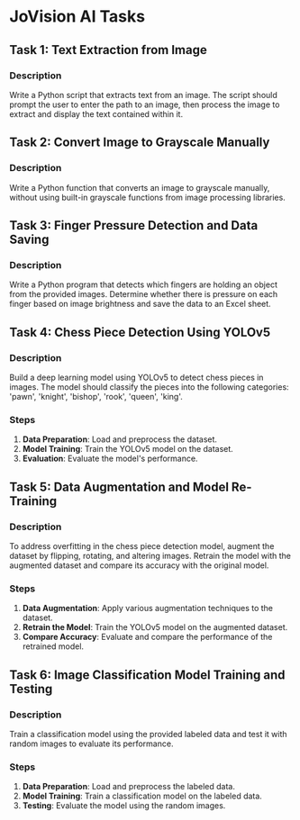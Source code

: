 # JoVision AI Tasks

## Task 1: Text Extraction from Image

### Description
Write a Python script that extracts text from an image. The script should prompt the user to enter the path to an image, then process the image to extract and display the text contained within it.

## Task 2: Convert Image to Grayscale Manually

### Description
Write a Python function that converts an image to grayscale manually, without using built-in grayscale functions from image processing libraries.

## Task 3: Finger Pressure Detection and Data Saving

### Description
Write a Python program that detects which fingers are holding an object from the provided images. Determine whether there is pressure on each finger based on image brightness and save the data to an Excel sheet.

## Task 4: Chess Piece Detection Using YOLOv5

### Description
Build a deep learning model using YOLOv5 to detect chess pieces in images. The model should classify the pieces into the following categories: 'pawn', 'knight', 'bishop', 'rook', 'queen', 'king'.

### Steps
1. **Data Preparation**: Load and preprocess the dataset.
2. **Model Training**: Train the YOLOv5 model on the dataset.
3. **Evaluation**: Evaluate the model's performance.

## Task 5: Data Augmentation and Model Re-Training

### Description
To address overfitting in the chess piece detection model, augment the dataset by flipping, rotating, and altering images. Retrain the model with the augmented dataset and compare its accuracy with the original model.

### Steps
1. **Data Augmentation**: Apply various augmentation techniques to the dataset.
2. **Retrain the Model**: Train the YOLOv5 model on the augmented dataset.
3. **Compare Accuracy**: Evaluate and compare the performance of the retrained model.

## Task 6: Image Classification Model Training and Testing

### Description
Train a classification model using the provided labeled data and test it with random images to evaluate its performance.

### Steps
1. **Data Preparation**: Load and preprocess the labeled data.
2. **Model Training**: Train a classification model on the labeled data.
3. **Testing**: Evaluate the model using the random images.
